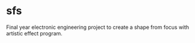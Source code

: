 sfs
===

Final year electronic engineering project to create a shape from focus with artistic effect program.
